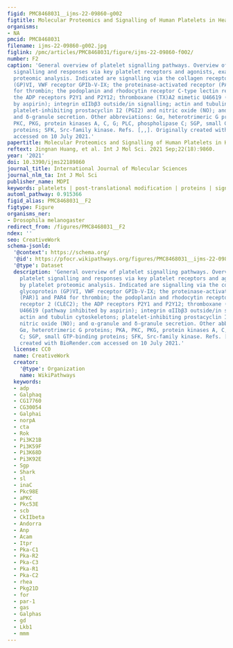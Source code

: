 ```yaml
---
figid: PMC8468031__ijms-22-09860-g002
figtitle: Molecular Proteomics and Signalling of Human Platelets in Health and Disease
organisms:
- NA
pmcid: PMC8468031
filename: ijms-22-09860-g002.jpg
figlink: /pmc/articles/PMC8468031/figure/ijms-22-09860-f002/
number: F2
caption: 'General overview of platelet signalling pathways. Overview of key platelet
  signalling and responses via key platelet receptors and agonists, examined by platelet
  proteomic analysis. Indicated are signalling via the collagen receptor glycoprotein
  (GP)VI, VWF receptor GPIb-V-IX; the proteinase-activated receptor (PAR)1 and PAR4
  for thrombin; the podoplanin and rhodocytin receptor C-type lectin receptor 2 (CLEC2);
  the ADP receptors P2Y1 and P2Y12; thromboxane (TX)A2 mimetic U46619 (pathway inhibited
  by aspirin); integrin αIIbβ3 outside/in signalling; actin and tubulin cytoskeletons;
  platelet-inhibiting prostacyclin I2 (PGI2) and nitric oxide (NO); and α-granule
  and δ-granule secretion. Other abbreviations: Gα, heterotrimeric G proteins; PKA,
  PKC, PKG, protein kinases A, C, G; PLC, phospholipase C; SGP, small GTP-binding
  proteins; SFK, Src-family kinase. Refs. [,,]. Originally created with BioRender.com
  accessed on 10 July 2021.'
papertitle: Molecular Proteomics and Signalling of Human Platelets in Health and Disease.
reftext: Jingnan Huang, et al. Int J Mol Sci. 2021 Sep;22(18):9860.
year: '2021'
doi: 10.3390/ijms22189860
journal_title: International Journal of Molecular Sciences
journal_nlm_ta: Int J Mol Sci
publisher_name: MDPI
keywords: platelets | post-translational modification | proteins | signalling | receptors
automl_pathway: 0.915366
figid_alias: PMC8468031__F2
figtype: Figure
organisms_ner:
- Drosophila melanogaster
redirect_from: /figures/PMC8468031__F2
ndex: ''
seo: CreativeWork
schema-jsonld:
  '@context': https://schema.org/
  '@id': https://pfocr.wikipathways.org/figures/PMC8468031__ijms-22-09860-g002.html
  '@type': Dataset
  description: 'General overview of platelet signalling pathways. Overview of key
    platelet signalling and responses via key platelet receptors and agonists, examined
    by platelet proteomic analysis. Indicated are signalling via the collagen receptor
    glycoprotein (GP)VI, VWF receptor GPIb-V-IX; the proteinase-activated receptor
    (PAR)1 and PAR4 for thrombin; the podoplanin and rhodocytin receptor C-type lectin
    receptor 2 (CLEC2); the ADP receptors P2Y1 and P2Y12; thromboxane (TX)A2 mimetic
    U46619 (pathway inhibited by aspirin); integrin αIIbβ3 outside/in signalling;
    actin and tubulin cytoskeletons; platelet-inhibiting prostacyclin I2 (PGI2) and
    nitric oxide (NO); and α-granule and δ-granule secretion. Other abbreviations:
    Gα, heterotrimeric G proteins; PKA, PKC, PKG, protein kinases A, C, G; PLC, phospholipase
    C; SGP, small GTP-binding proteins; SFK, Src-family kinase. Refs. [,,]. Originally
    created with BioRender.com accessed on 10 July 2021.'
  license: CC0
  name: CreativeWork
  creator:
    '@type': Organization
    name: WikiPathways
  keywords:
  - adp
  - Galphaq
  - CG17760
  - CG30054
  - Galphai
  - norpA
  - cta
  - Rok
  - Pi3K21B
  - Pi3K59F
  - Pi3K68D
  - Pi3K92E
  - Sgp
  - Shark
  - sl
  - inaC
  - Pkc98E
  - aPKC
  - Pkc53E
  - scb
  - CkIIbeta
  - Andorra
  - Anp
  - Acam
  - Itpr
  - Pka-C1
  - Pka-R2
  - Pka-C3
  - Pka-R1
  - Pka-C2
  - rhea
  - Pkg21D
  - for
  - par-1
  - gas
  - Galphas
  - gd
  - Lkb1
  - mmm
---
```

